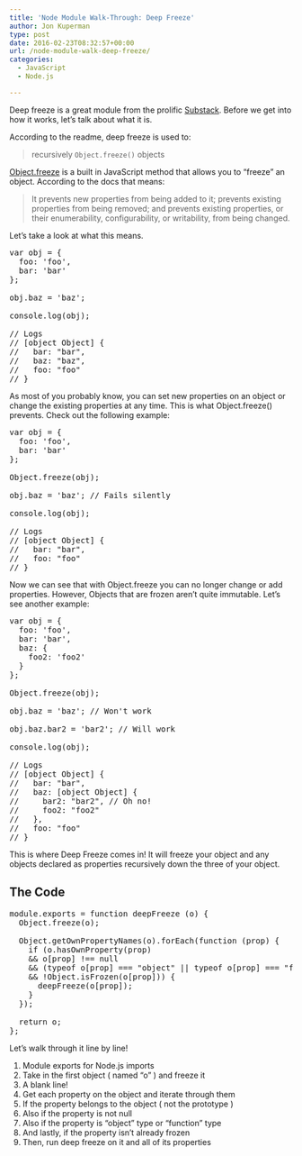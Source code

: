 ```yaml
---
title: 'Node Module Walk-Through: Deep Freeze'
author: Jon Kuperman
type: post
date: 2016-02-23T08:32:57+00:00
url: /node-module-walk-deep-freeze/
categories:
  - JavaScript
  - Node.js

---
```

Deep freeze is a great module from the prolific [Substack][1]. Before we get into how it works, let&#8217;s talk about what it is.

According to the readme, deep freeze is used to:

> recursively `Object.freeze()` objects

[Object.freeze][2] is a built in JavaScript method that allows you to &#8220;freeze&#8221; an object. According to the docs that means:

> It prevents new properties from being added to it; prevents existing properties from being removed; and prevents existing properties, or their enumerability, configurability, or writability, from being changed.

Let&#8217;s take a look at what this means.

<pre class="lang:js decode:true ">var obj = {
  foo: 'foo',
  bar: 'bar'
};

obj.baz = 'baz';

console.log(obj);

// Logs
// [object Object] {
//   bar: "bar",
//   baz: "baz",
//   foo: "foo"
// }
</pre>

As most of you probably know, you can set new properties on an object or change the existing properties at any time. This is what Object.freeze() prevents. Check out the following example:

<pre class="lang:js decode:true">var obj = {
  foo: 'foo',
  bar: 'bar'
};

Object.freeze(obj);

obj.baz = 'baz'; // Fails silently

console.log(obj);

// Logs
// [object Object] {
//   bar: "bar",
//   foo: "foo"
// }</pre>

Now we can see that with Object.freeze you can no longer change or add properties. However, Objects that are frozen aren&#8217;t quite immutable. Let&#8217;s see another example:

<pre class="lang:js decode:true ">var obj = {
  foo: 'foo',
  bar: 'bar',
  baz: {
    foo2: 'foo2'
  }
};

Object.freeze(obj);

obj.baz = 'baz'; // Won't work

obj.baz.bar2 = 'bar2'; // Will work

console.log(obj);

// Logs
// [object Object] {
//   bar: "bar",
//   baz: [object Object] {
//     bar2: "bar2", // Oh no!
//     foo2: "foo2"
//   },
//   foo: "foo"
// }</pre>

This is where Deep Freeze comes in! It will freeze your object and any objects declared as properties recursively down the three of your object.

## The Code

<pre class="lang:js decode:true ">module.exports = function deepFreeze (o) {
  Object.freeze(o);

  Object.getOwnPropertyNames(o).forEach(function (prop) {
    if (o.hasOwnProperty(prop)
    && o[prop] !== null
    && (typeof o[prop] === "object" || typeof o[prop] === "function")
    && !Object.isFrozen(o[prop])) {
      deepFreeze(o[prop]);
    }
  });
  
  return o;
};</pre>

Let&#8217;s walk through it line by line!

  1. Module exports for Node.js imports
  2. Take in the first object ( named &#8220;o&#8221; ) and freeze it
  3. A blank line!
  4. Get each property on the object and iterate through them
  5. If the property belongs to the object ( not the prototype )
  6. Also if the property is not null
  7. Also if the property is &#8220;object&#8221; type or &#8220;function&#8221; type
  8. And lastly, if the property isn&#8217;t already frozen
  9. Then, run deep freeze on it and all of its properties

 [1]: https://github.com/substack
 [2]: https://developer.mozilla.org/en-US/docs/Web/JavaScript/Reference/Global_Objects/Object/freeze